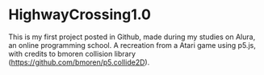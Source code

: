 # HighwayCrossing1.0
This is my first project posted in Github, made during my studies on Alura, an online programming school. A recreation from a Atari game using p5.js, with credits to bmoren collision library (https://github.com/bmoren/p5.collide2D).
